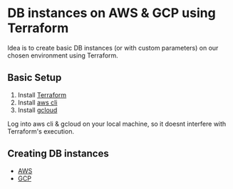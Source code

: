 # DB instances on AWS & GCP using Terraform

Idea is to create basic DB instances (or with custom parameters) on our chosen environment using Terraform.

## Basic Setup

1. Install [Terraform](https://learn.hashicorp.com/tutorials/terraform/install-cli)
2. Install [aws cli](https://docs.aws.amazon.com/cli/latest/userguide/install-cliv2-mac.html)
3. Install [gcloud](https://cloud.google.com/sdk/docs/quickstart)

Log into aws cli & gcloud on your local machine, so it doesnt interfere with Terraform's execution.

## Creating DB instances

* [AWS](https://github.com/gaurav945/create_db/tree/master/aws)
* [GCP](https://github.com/gaurav945/create_db/tree/master/gcp)
